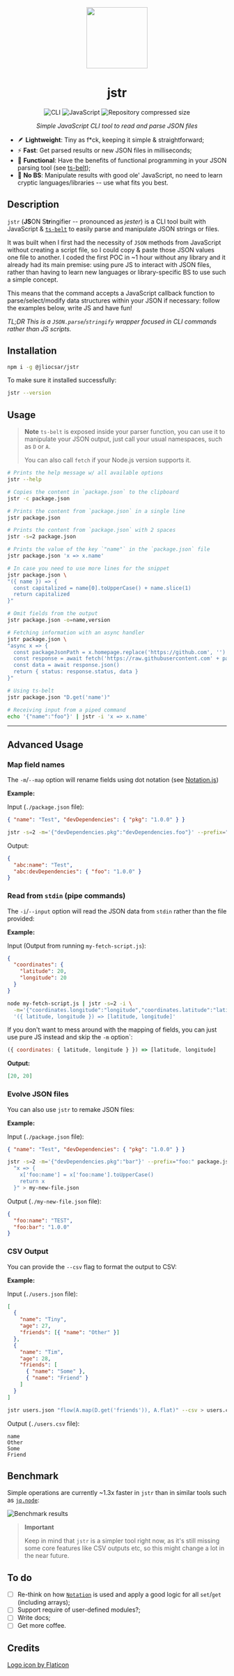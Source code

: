 <div align=center>

<img src=https://i.imgur.com/mB9u0ys.png width=140 />

# jstr

![CLI](https://img.shields.io/badge/cli_tool-333?logo=gnubash&logoColor=fff)
![JavaScript](https://img.shields.io/badge/javascript-100%25-333?logo=javascript)
![Repository compressed size](https://img.badgesize.io/jliocsar/jstr/main/jstr.js.svg?compression=gzip)

_Simple JavaScript CLI tool to read and parse JSON files_

</div>

- 🪶 **Lightweight**: Tiny as f*ck, keeping it simple & straightforward;
- ⚡ **Fast**: Get parsed results or new JSON files in milliseconds;
- 🦣 **Functional**: Have the benefits of functional programming in your JSON parsing tool (see [ts-belt](https://mobily.github.io/ts-belt/));
- 🙅 **No BS**: Manipulate results with good ole' JavaScript, no need to learn cryptic languages/libraries -- use what fits you best.

## Description

`jstr` (**JS**ON S**tr**ingifier -- pronounced as _jester_) is a CLI tool built with JavaScript & [`ts-belt`](https://mobily.github.io/ts-belt/) to easily parse and manipulate JSON strings or files.

It was built when I first had the necessity of `JSON` methods from JavaScript without creating a script file, so I could copy & paste those JSON values one file to another. I coded the first POC in ~1 hour without any library and it already had its main premise: using pure JS to interact with JSON files, rather than having to learn new languages or library-specific BS to use such a simple concept.

This means that the command accepts a JavaScript callback function to parse/select/modify data structures within your JSON if necessary: follow the examples below, write JS and have fun!

_TL;DR This is a `JSON.parse`/`stringify` wrapper focused in CLI commands rather than JS scripts._

## Installation

```sh
npm i -g @jliocsar/jstr
```

To make sure it installed successfully:

```sh
jstr --version
```

## Usage

> **Note**
> `ts-belt` is exposed inside your parser function, you can use it to manipulate your JSON output, just call your usual namespaces, such as `D` or `A`.
> 
> You can also call `fetch` if your Node.js version supports it.

```sh
# Prints the help message w/ all available options
jstr --help

# Copies the content in `package.json` to the clipboard
jstr -c package.json

# Prints the content from `package.json` in a single line
jstr package.json

# Prints the content from `package.json` with 2 spaces
jstr -s=2 package.json

# Prints the value of the key `"name"` in the `package.json` file
jstr package.json 'x => x.name'

# In case you need to use more lines for the snippet
jstr package.json \
"({ name }) => {
  const capitalized = name[0].toUpperCase() + name.slice(1)
  return capitalized
}"

# Omit fields from the output
jstr package.json -o=name,version

# Fetching information with an async handler
jstr package.json \
"async x => {
  const packageJsonPath = x.homepage.replace('https://github.com', '') + '/main/package.json'
  const response = await fetch('https://raw.githubusercontent.com' + packageJsonPath)
  const data = await response.json()
  return { status: response.status, data }
}"

# Using ts-belt
jstr package.json "D.get('name')"

# Receiving input from a piped command
echo '{"name":"foo"}' | jstr -i 'x => x.name'
```

---

## Advanced Usage

### Map field names

The `-m`/`--map` option will rename fields using dot notation (see [Notation.js](https://www.npmjs.com/package/notation))

**Example:**

Input (`./package.json` file):

```json
{ "name": "Test", "devDependencies": { "pkg": "1.0.0" } }
```

```sh
jstr -s=2 -m='{"devDependencies.pkg":"devDependencies.foo"}' --prefix="bar:" package.json
```

Output:

```json
{
  "abc:name": "Test",
  "abc:devDependencies": { "foo": "1.0.0" }
}
```

### Read from `stdin` (pipe commands)

The `-i`/`--input` option will read the JSON data from `stdin` rather than the file provided:

**Example:**

Input (Output from running `my-fetch-script.js`):

```json
{
  "coordinates": {
    "latitude": 20,
    "longitude": 20
  }
}
```

```sh
node my-fetch-script.js | jstr -s=2 -i \
  -m='{"coordinates.longitude":"longitude","coordinates.latitude":"latitude"}' \
  '({ latitude, longitude }) => [latitude, longitude]'
```

If you don't want to mess around with the mapping of fields,
you can just use pure JS instead and skip the `-m` option`:

```js
({ coordinates: { latitude, longitude } }) => [latitude, longitude]
```

**Output:**

```json
[20, 20]
```

### Evolve JSON files

You can also use `jstr` to remake JSON files:

**Example:**

Input (`./package.json` file):

```json
{ "name": "Test", "devDependencies": { "pkg": "1.0.0" } }
```

```sh
jstr -s=2 -m='{"devDependencies.pkg":"bar"}' --prefix="foo:" package.json \
  "x => {
    x['foo:name'] = x['foo:name'].toUpperCase()
    return x
  }" > my-new-file.json
```

Output (`./my-new-file.json` file):

```json
{
  "foo:name": "TEST",
  "foo:bar": "1.0.0"
}
```

### CSV Output

You can provide the `--csv` flag to format the output to CSV:

**Example:**

Input (`./users.json` file):

```json
[
  {
    "name": "Tiny",
    "age": 27,
    "friends": [{ "name": "Other" }]
  },
  {
    "name": "Tim",
    "age": 28,
    "friends": [
      { "name": "Some" },
      { "name": "Friend" }
    ]
  }
]
```

```sh
jstr users.json "flow(A.map(D.get('friends')), A.flat)" --csv > users.csv
```

Output (`./users.csv` file):

```csv
name
Other
Some
Friend
```

## Benchmark

Simple operations are currently ~1.3x faster in `jstr` than in similar tools such as [`jq.node`](https://github.com/FGRibreau/jq.node):

![Benchmark results](https://i.imgur.com/eUQUrx1.png)

> **Important**
> 
> Keep in mind that `jstr` is a simpler tool right now, as it's still missing some core features like CSV outputs etc, so this might change a lot in the near future.

## To do

- [ ] Re-think on how [`Notation`](https://www.npmjs.com/package/notation#usage:~:text=To%20modify%20or%20build%20a%20data%20object%3A) is used and apply a good logic for all `set`/`get` (including arrays);
- [ ] Support require of user-defined modules?;
- [ ] Write docs;
- [ ] Get more coffee.

## Credits

[Logo icon by Flaticon](https://www.flaticon.com/free-icons/jester)
